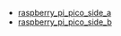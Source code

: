 * [raspberry_pi_pico_side_a](/raspberry_pi_pico_side_a)
* [raspberry_pi_pico_side_b](/raspberry_pi_pico_side_b)
